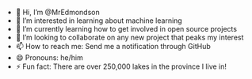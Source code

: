 - 👋 Hi, I’m @MrEdmondson
- 👀 I’m interested in learning about machine learning
- 🌱 I’m currently learning how to get involved in open source projects
- 💞️ I’m looking to collaborate on any new project that peaks my interest
- 📫 How to reach me: Send me a notification through GitHub
- 😄 Pronouns: he/him
- ⚡ Fun fact: There are over 250,000 lakes in the province I live in!

<!---
MrEdmondson/MrEdmondson is a ✨ special ✨ repository because its `README.md` (this file) appears on your GitHub profile.
You can click the Preview link to take a look at your changes.
--->
